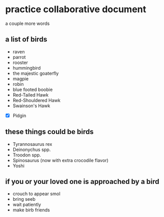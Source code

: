 # practice collaborative document

a couple more words

## a list of birds

- raven
- parrot
- rooster
- hummingbird
- the majestic goaterfly
- magpie
- robin
- blue footed boobie
- Red-Tailed Hawk
- Red-Shouldered Hawk
- Swainson's Hawk
- [x] Pidgin

## these things could be birds

- Tyrannosaurus rex
- Deinonychus spp.
- Troodon spp.
- Spinosaurus (now with extra crocodile flavor)
- Yoshi

## if you or your loved one is approached by a bird

- crouch to appear smol
- bring seeb
- wait patiently
- make birb friends